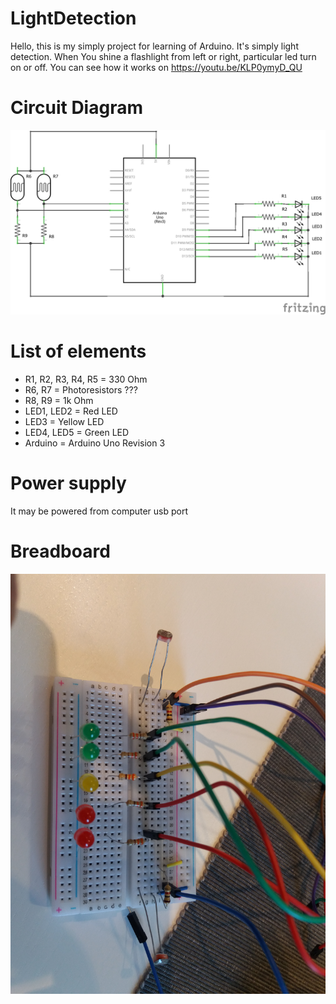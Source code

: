 # LightDetection
Hello, this is my simply project for learning of Arduino. It's simply light detection. When You shine a flashlight from left or right,  particular led turn on or off. 
You can see how it works on https://youtu.be/KLP0ymyD_QU

# Circuit Diagram
![Schematic](/LightDetectionSchematic_schem.jpg)

# List of elements
- R1, R2, R3, R4, R5 = 330 Ohm
- R6, R7 = Photoresistors ???
- R8, R9 = 1k Ohm
- LED1, LED2 = Red LED
- LED3 = Yellow LED
- LED4, LED5 = Green LED
- Arduino = Arduino Uno Revision 3

# Power supply
It may be powered from computer usb port

# Breadboard
![Breadboard](/Light%20Detection%20-%20on%20breadboard.jpg)
